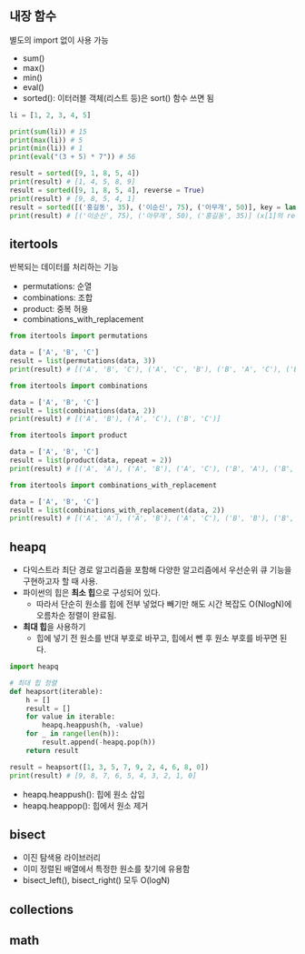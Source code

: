 ## 내장 함수
별도의 import 없이 사용 가능
- sum()
- max()
- min()
- eval()
- sorted(): 이터러블 객체(리스트 등)은 sort() 함수 쓰면 됨

```python
li = [1, 2, 3, 4, 5]

print(sum(li)) # 15
print(max(li)) # 5
print(min(li)) # 1
print(eval("(3 + 5) * 7")) # 56

result = sorted([9, 1, 8, 5, 4])
print(result) # [1, 4, 5, 8, 9]
result = sorted([9, 1, 8, 5, 4], reverse = True)
print(result) # [9, 8, 5, 4, 1]
result = sorted([('홍길동', 35), ('이순신', 75), ('아무개', 50)], key = lambda x: x[1], reverse = True)
print(result) # [('이순신', 75), ('아무개', 50), ('홍길동', 35)] (x[1]의 reverse로 정렬)
```

## itertools
반복되는 데이터를 처리하는 기능
- permutations: 순열
- combinations: 조합
- product: 중복 허용
- combinations_with_replacement
```python
from itertools import permutations

data = ['A', 'B', 'C']
result = list(permutations(data, 3))
print(result) # [('A', 'B', 'C'), ('A', 'C', 'B'), ('B', 'A', 'C'), ('B', 'C', 'A'), ('C', 'A', 'B'), ('C', 'B', 'A')]
```

```python
from itertools import combinations

data = ['A', 'B', 'C']
result = list(combinations(data, 2))
print(result) # [('A', 'B'), ('A', 'C'), ('B', 'C')]
```

```python
from itertools import product

data = ['A', 'B', 'C']
result = list(product(data, repeat = 2))
print(result) # [('A', 'A'), ('A', 'B'), ('A', 'C'), ('B', 'A'), ('B', 'B'), ('B', 'C'), ('C', 'A'), ('C', 'B'), ('C', 'C')]
```

```python
from itertools import combinations_with_replacement

data = ['A', 'B', 'C']
result = list(combinations_with_replacement(data, 2))
print(result) # [('A', 'A'), ('A', 'B'), ('A', 'C'), ('B', 'B'), ('B', 'C'), ('C', 'C')]
```

## heapq
- 다익스트라 최단 경로 알고리즘을 포함해 다양한 알고리즘에서 우선순위 큐 기능을 구현하고자 할 때 사용.
- 파이썬의 힙은 **최소 힙**으로 구성되어 있다.
	- 따라서 단순히 원소를 힙에 전부 넣었다 빼기만 해도 시간 복잡도 O(NlogN)에 오름차순 정렬이 완료됨.
- **최대 힙**을 사용하기
	- 힙에 넣기 전 원소를 반대 부호로 바꾸고, 힙에서 뺀 후 원소 부호를 바꾸면 된다.

```python
import heapq

# 최대 힙 정렬
def heapsort(iterable):
	h = []
	result = []
	for value in iterable:
		heapq.heappush(h, -value)
	for _ in range(len(h)):
		result.append(-heapq.pop(h))
	return result

result = heapsort([1, 3, 5, 7, 9, 2, 4, 6, 8, 0])
print(result) # [9, 8, 7, 6, 5, 4, 3, 2, 1, 0]

```

- heapq.heappush(): 힙에 원소 삽입
- heapq.heappop(): 힙에서 원소 제거

## bisect
- 이진 탐색용 라이브러리
- 이미 정렬된 배열에서 특정한 원소를 찾기에 유용함
- bisect_left(), bisect_right() 모두 O(logN)


## collections
## math
